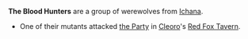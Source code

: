 **The Blood Hunters** are a group of werewolves from [Ichana](../../Locations/Ichana.md).

* One of their mutants attacked [the Party](../Player%20Characters/The%20Party.md) in [Cleoro](../../Locations/Cleoro.md)'s [Red Fox Tavern](../../Locations/Red%20Fox%20Tavern.md). 